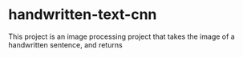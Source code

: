 # handwritten-text-cnn
This project is an image processing project that takes the image of a handwritten sentence, and returns 
